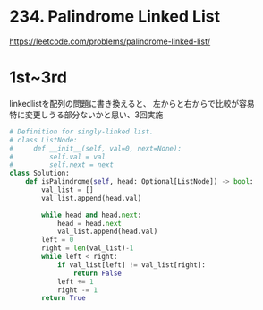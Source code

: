 # 234. Palindrome Linked List
https://leetcode.com/problems/palindrome-linked-list/

# 1st~3rd
linkedlistを配列の問題に書き換えると、
左からと右からで比較が容易   
特に変更しうる部分ないかと思い、3回実施

```python
# Definition for singly-linked list.
# class ListNode:
#     def __init__(self, val=0, next=None):
#         self.val = val
#         self.next = next
class Solution:
    def isPalindrome(self, head: Optional[ListNode]) -> bool:
        val_list = []
        val_list.append(head.val)
        
        while head and head.next:
            head = head.next
            val_list.append(head.val)
        left = 0
        right = len(val_list)-1
        while left < right:
            if val_list[left] != val_list[right]:
                return False
            left += 1
            right -= 1
        return True
```

        
            
        
